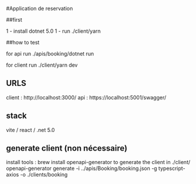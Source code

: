 #Application de reservation 

##first

1 - install dotnet 5.0
1 - run ./client/yarn

##how to test 

for api run ./apis/booking/dotnet run

for client run ./client/yarn dev

## URLS 

client : http://localhost:3000/
api : https://localhost:5001/swagger/

## stack

vite / react / .net 5.0

## generate client (non nécessaire)

install tools : brew install openapi-generator
to generate the client in ./client/
openapi-generator generate -i ../apis/Booking/booking.json -g typescript-axios -o ./clients/booking